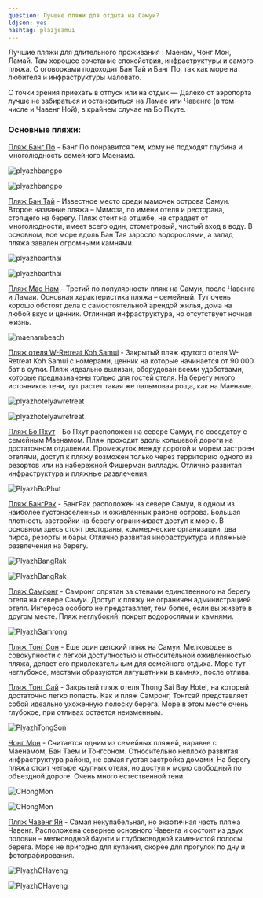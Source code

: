 ```yaml
---
question: Лучшие пляжи для отдыха на Самуи?
ldjson: yes
hashtag: plazjsamui
---
```




   Лучшие пляжи для длительного проживания : Маенам, Чонг Мон, Ламай. Там хорошее сочетание спокойствия, инфраструктуры и самого пляжа. С оговорками подоходят Бан Тай и Банг По, так как море на любителя и инфраструктуры маловато.

   С точки зрения приехать в отпуск или на отдых — Далеко от аэропорта лучше не забираться и остановиться на Ламае или Чавенге (в том числе и Чавенг Ной), в крайнем случае на Бо Пхуте.

### Основные пляжи: 

[Пляж Банг По](https://goo.gl/maps/z13QSyZg7NXbtQLE6) - Банг По понравится тем, кому не подходят глубина и многолюдность семейного Маенама.

![plyazhbangpo](https://samuifaq.ru/assets/plyazhbangpo.jpg)

![plyazhbangpo](https://samuifaq.ru/assets/plyazhbangpo2.jpg)


[Пляж Бан Тай](https://goo.gl/maps/QvKPNt7PjZNLyoPQ9) - Известное место среди мамочек острова Самуи. Второе название пляжа – Мимоза, по имени отеля и ресторана, стоящего на берегу. Пляж стоит на отшибе, не страдает от многолюдности, имеет всего один, стометровый, чистый вход в воду. В основном, все море вдоль Бан Тая заросло водорослями, а запад пляжа завален огромными камнями.

![plyazhbanthai](https://samuifaq.ru/assets/plyazhbanthai.jpg)

![plyazhbanthai](https://samuifaq.ru/assets/plyazhbanthai2.jpg)


[Пляж Мае Нам](https://goo.gl/maps/4W5ddVa1nEUyEQaz9) - Третий по популярности пляж на Самуи, после Чавенга и Ламаи. Основная характеристика пляжа – семейный. Тут очень хорошо обстоят дела с самостоятельной арендой жилья, дома на любой вкус и ценник. Отличная инфраструктура, но отсутствует ночная жизнь.

![maenambeach](https://samuifaq.ru/assets/maenambeach.jpg)


[Пляж отеля W-Retreat Koh Samui](https://goo.gl/maps/xBwavTpa8YkhRueZ7) - Закрытый пляж крутого отеля W-Retreat Koh Samui с номерами, ценник на которые начинается от 90 000 бат в сутки. Пляж идеально вылизан, оборудован всеми удобствами, которые предназначены только для гостей отеля. На берегу много источников тени, тут растет такая же пальмовая роща, как на Маенаме.

![plyazhotelyawretreat](https://samuifaq.ru/assets/plyazhotelyawretreat.jpg)

![plyazhotelyawretreat](https://samuifaq.ru/assets/plyazhotelyawretreat2.jpg)


[Пляж Бо Пхут](https://goo.gl/maps/7cFMpM1eRfegnVgX7) - Бо Пхут расположен на севере Самуи, по соседству с семейным Маенамом. Пляж проходит вдоль кольцевой дороги на достаточном отдалении. Промежуток между дорогой и морем застроен отелями, доступ к пляжу возможен только через территорию одного из резортов или на набережной Фишерман вилладж. Отлично развитая инфраструктура и пляжные развлечения.

![PlyazhBoPhut](https://samuifaq.ru/assets/PlyazhBoPhut.jpg)


[Пляж БангРак](https://goo.gl/maps/wtw2LwgYeg7EVHyJ9) - БангРак расположен на севере Самуи, в одном из наиболее густонаселенных и оживленных районе острова. Большая плотность застройки на берегу ограничивает доступ к морю. В основном здесь стоят рестораны, коммерческие организации, два пирса, резорты и бары. Отлично развитая инфраструктура и пляжные развлечения на берегу.

![PlyazhBangRak](https://samuifaq.ru/assets/PlyazhBangRak.jpg)

![PlyazhBangRak](https://samuifaq.ru/assets/PlyazhBangRak2.jpg)


[Пляж Самронг](https://goo.gl/maps/5AmDw9cBmQKeV2Vx7) - Самронг спрятан за стенами единственного на берегу отеля на севере Самуи. Доступ к пляжу не ограничен администрацией отеля. Интереса особого не представляет, тем более, если вы живете в другом месте. Пляж неглубокий, покрыт водорослями и камнями.

![PlyazhSamrong](https://samuifaq.ru/assets/PlyazhSamrong.jpg)


[Пляж Тонг Сон](https://goo.gl/maps/phxubij3QBT8BjwZA) - Еще один детский пляж на Самуи. Мелководье в совокупности с легкой доступностью и относительной оживленностью пляжа, делает его привлекательным для семейного отдыха. Море тут неглубокое, местами образуются лягушатники в камнях, после отлива.

[Пляж Тонг Сай](https://goo.gl/maps/bU4UTV3x2NxM1j186) - Закрытый пляж отеля Thong Sai Bay Hotel, на который достаточно легко попасть. Как и пляж Самронг, Тонгсай представляет собой идеально ухоженную полоску берега. Море в этом месте очень глубокое, при отливах остается неизменным.

![PlyazhTongSon](https://samuifaq.ru/assets/PlyazhTongSon.jpg)

[Чонг Мон](https://goo.gl/maps/MBnX61PxmETtey2L6) - Считается одним из семейных пляжей, наравне с Маенамом, Бан Таем и Тонгсоном. Относительно неплохо развитая инфраструктура района, не самая густая застройка домами. На берегу пляжа стоит четыре крупных отеля, но доступ к морю свободный по объездной дороге. Очень много естественной тени.

![CHongMon](https://samuifaq.ru/assets/CHongMon.jpg)

![CHongMon](https://samuifaq.ru/assets/CHongMon2.jpg)


[Пляж Чавенг Яй](https://goo.gl/maps/DwLXHpD2jpC7gbNL6) - Самая некупабельная, но экзотичная часть пляжа Чавенг. Расположена севернее основного Чавенга и состоит из двух половин – мелководной баунти и глубоководной каменистой полосы берега. Море не пригодно для купания, скорее для прогулок по дну и фотографирования.

![PlyazhCHaveng](https://samuifaq.ru/assets/PlyazhCHaveng.jpg)

![PlyazhCHaveng](https://samuifaq.ru/assets/PlyazhCHaveng2.jpg)







